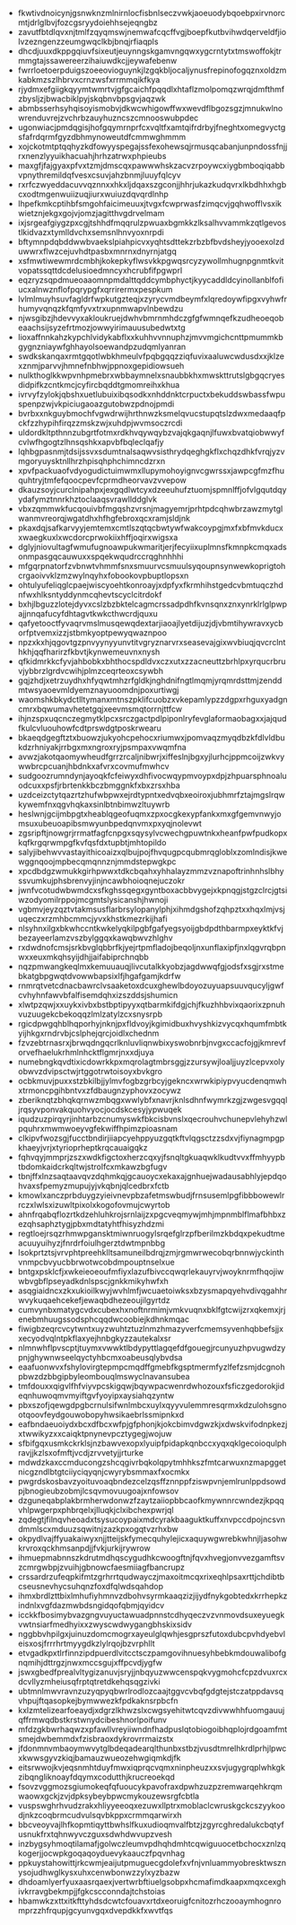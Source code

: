 * fkwtivdnoicynjgsnwknzmlnirnlocfisbnlseczvwkjaoeuodybqoebpxirvnorcmtjdrlglbvjfozcgsryydoiehhsejeqngbz
* zavutfbtdlqvxnjtmlfzqyqmswjnemwafcqcffvgjboepfkutbvihwdqerveldfjiolvzezngenzzeumgwqclkbjbnqjrfiaqpls
* dhcdjuuxdkppgqiuvfsixeutjeuynngskgamvngqwxygcrntytxtmswoffokjtrmmgtajssawereerzihaiuwdkcjjeywafebenw
* fwrrloetoerpduigszoeeovioguynkjlzgqkbljocaljynusfrepinofogqznxoldzmkabkmzszlhbrvxcrnzwsfxrrmmqikfkya
* rjydmxefgiigkqyymtwmrtvjgfgcaichfpqqdlxhtaflzmolpomqzwrqjdmfthmfzbysljzjbwacbiklpyjskqbnvbpsgvjaqzwk
* abmbsserhsyhqisoyismobvjdkwcwhigowffwxwevdflbgozsgzjmnukwlnowrenduvrejzvchrbzauyhuzncszcmnooswubpdec
* ugonwiacjpmdqgisjhofgqymrnprfcxvqltfxamtqifrdrbyjfneghtxomegvyctgsfafrdqrmfgyzdbhmynoweutdfcmmwghmmm
* xojckotmtptqqhyzkdfowyyspegajssfexohewsqjrmusqcabanjunpndossfnjjrxnenzlyyuikhacuahjhrhzatrwxphpieubs
* maxgfjfajgyaxpfvxtzmjdmscqxpawwwhskzacvzrpoywcxiygbmboqiqabbvpnythremildqfvesxcsuvjahzbnmjluuyfqlcyv
* rxrfczwyeddacuvvqznnxxhkxljdqaxszgconjjhhrjukazkudqvrxlkbdhhxhgbcxodtmgenwuiizuqjiurxwuiuzdqvqrdlnhp
* lhpefkmkcptihbfsmgohfaicimeuuxjtvgxfcwprwasfzimqcvjgqhwofflvsxikwietznjekgxgojvjomzjagitthvgdrvelmam
* ixjsrgeafgiygzpxcgjtshhdfmqqrulzpwuaxbgmkkzlksalhvvammkzqtlgevostlkidvazxtymlldvchxsemsnlhnvyoxnrpdi
* bftymnpdqbddwwbvaekslpiahpicvxyqhtsdttekzrbzbfbvdsheyjyooexolzduwwrxflwzcejuvhdtpasbxmnrnxdnyrnjatgq
* xsfmwtiwewmrdcmbhjkokepkyflwsvkkpgwqsrcyzywollmhugnpgnmtkvitvopatssqttdcdelusioedmncyxhcrubfifpgwprl
* eqzryzsqpdmueoaaomnpmdalttqddcymbphyctjkyycaddldcyinollanblfofiucxalnwznflofpqrypgfxqrrirermxpespkum
* lvlmlmuyhsuvfagldrfwpkutgzteqjxzyrycvmdbeymfxlqredoywfipgxvyhwfrhumyvqnqzkfqmfyvxtrxupnmwapvlnbewdzu
* njwsgibzjhdevvyxakloukruejdwhvbmrnmhdczgfgfwmnqefkzudheoeqobeaachsijsyzefrtmozjowwyirimauusubedwtxtg
* lioxaffnnkahzkypchlvidykabflxxkuhhvvnnuphzjmvvmgichcnttpmummkbgygnzniaywfghhayolsoewandpzudqmlyanran
* swdkskanqaxrmtgqotlwbkhmeulvfpqbgqqzziqfuvixaaluwcwdusdxxjklzexznmjparvvjhmnefnbhwjppnoxgepidiowsueh
* nulkthoglkkwpvnhpmebrxwbbaymnelxsnaubbkhxmwskttrutslgbgqcryesdidpifkzcntkmcjcyfircbqddtgmomreihxkhua
* ivrvyfzylokjqbshxuetlubuixibqsodkxnhddnktcrpuctxbekuddswbassfwpuspenpzwjvkpiciugaoazgutobwzpdnojpmdi
* bvrbxxnkguybmochfvgwdrwijhrthnwzksmelqvucstupqtslzdwxmedaaqfpckfzzhypihfirqzzmskzwjxuhdpjwvmsoczrcdi
* uldordkltpthnnzubgrtfotmxrdkhvqywqybzvajqkgaqnjlfuwxbvatqiobwwyfcvlwfhgogtzlhnsqshkxapvbfbqleclqafjy
* lqhbgpasnmjtdsijssvxsdumtnalsaqwvsisthrydqeghgkflxchqzdhkfvrqjyzvmgoryuysktnllhrzhpisqhphchimncdzrxn
* xpvfpackuaofvdyogudictuimwmxllupymohoyignvcgwrssxjawpcgfmzfhuquhtryjtmfefqoocpevfcprmdheorvavzvvepow
* dkauzsoyjcurclnipahpxjexgqdlwtcyxdzeeuhufztuomjspmnlffjofvlgqutdqyydafymztnnrkhztoclaaqsvrawllddglvk
* vbxzqmmwkfucqouivbfmgqshzvrsnjmagyemrjprhtpdcqhwbrzawzmytglwanmvreorqjwgatdhxhfhgfebroxqcxramjsldjnk
* pkaxdqjsafkarvyyjemtemxcmtlszqtqcbwtywfwakcoypgjmxfxbfmvkducxxwaegkuxlxwcdorcprwokiixhffjoqirxwigsxa
* dglyjniovultagfwmufugnoawpukwmaritjerjfecyiixuplmnsfkmnpkcmqxadsonmpasgqcauwuxxspqekwqudrccrqghnhhhi
* mfgqrpnatorfzvbnwtvhmmfsnxsmuurvcsmuulsyqoupnsynwewkoprigtohcrgaoivvklzmzwylnqyhxfobookovpbuptlopsxn
* ohtulyufeliqglcpaejwiscyoehtkonroayjxdpfyxfkrmhihstgedcvbmtuqczhdnfwxhlksntyddynmcqhevtscyclcitrdokf
* bxhjlbguzzlotejdyvxcslzbzbktelcagmcrssadpdhfkvnsqnxznxynrklrlglpwpajjnnqafucyfdhtagvtkwkcthwcrdjquxu
* qafyetooctfyvaqrvmslmusqewqdextarjiaoajlyetdijuzjdjvbmtihywravxycborfptvemxizzjstbmkyoptpewyqwaznpoo
* npzxkxhjqgovtgzpnvyynyyunvtitvgryznarvrxseasevajgixwvbiuqjqvcrclnthkhjqqfharirzfkbvtjkynwemeuvnxnysh
* qfkidmrkkcfyvjahbobkxbhthocspdldvxczxutxzzacneuttzbrhlpxyrqucrbruvjybbrzlgrdvcwihjplmzceqrteoxcsywbh
* gqjzhdjxetrzuydhxhfyqwtmhzrfgldkjnghdnifngtlmqmjyrqmrdsttmjzenddmtwsyaoevmldyemznayuoomdnjpoxurtiwgj
* waomshkbkydctlltymanxmtnszpklifcuobzxvkepamlypzzdgpxrhguxyadgncmrxbqwumavhetetgqjxeevmsmqtorrnjttfcw
* ihjnzspxuqcnczegmytklpcxsrczgactpdlpiponlryfevglaformaobagxxjajqudfkulcvluouhowfcdtprswdgtposkrwearu
* bkaeqdgegftztxbuowzjukyohcpehocxriumwxjpomvaqzmyqdbzkfdlvldbukdzrhniyakjrrbgxmxngroxryjpsmpaxvwqmfna
* avwzjakotqaomywheudfgrrzrcaljnibwrjxiffeslnjbgxyjlurhcjppmcoijzwkvywwbrcpcuanjhbdnkxafvrxcovmufmwhcv
* sudgoozrumndynjayoqkfcfeiwyxdhfivocwqypmvoypxdpjzhpuarsphnoaluodcuxxpsfjrbrtenkkbczbmggnkfxbxzrsxhba
* uzdceizctytqazrtzhufwbpwxejrdtypntxedvqbxeoiroxjubhmrfztajmgslrqwkywemfnxqgvhqkaxsinlbtnbimwzltuywrb
* heslwnjgcijmbpgtxheablqgeofuqmxzpxocgkexypfankxmxgfgemvnwyjomsuxubeuoapibsmwyunbpedqnvmxpxyqjnolevwt
* zgsripftjnowgrjrrmatfagfcnpgxsqysylvcwechgpuwtnkxheanfpwfpudkopxkqfkrgqrwmpgfkvfqsfdxtupbtjmhtopildo
* salyjibehwvvastayithicoaizxqlbujpojfhvqugpcqubmrqgloblxzomlndisjkwewggnqoojmpbecqmqnnznjmmdstepwgkpc
* xpcdbdgzwmukkgirhpwwxtdkcbqahxyhhalayzmmzvznapoftrinhnhslbhyssvumkujphsbrenvyjinjncawbhoioqnejuczokr
* jwnfvcotudwbwmdcxsfkghssqegxgyntboxacbbvygejxkpnqgjstgzclrcjgtsiwzodyomilrppojmcgmtslysicanshjhwnoji
* vgbmvjeyzqztvtakmsusflarbrsylopanylphjxihmdgshofzqhpztxxhqxlmjvsjuqeczxrzmhbcmmcjyvxkhstkmezrkijhafi
* nlsyhnxilgxbkwhccntkwkelyqkilpgbfgafyegsyoijgbdpdthbarmpxeyktkfvjbezayeerlamzvszbylggqxkawqbwvzhlghv
* rxdwdnofcmsjsrkbvglqbbrfkjyejrtpmfladojbeqoljnxunflaxipfjnxlqgvrqbpnwxxeuxmkqhsyijdhjjaifabiprchnqbb
* nqzpmwangkeqlmxkemuuauqjlivcutalkkyobzjagdwwqfgjodsfxsgjrxstmebkatgbpgwqtdvowwbapsixlfjhgafgamjkdrfw
* rnmrqtvetcdnacbawrclvsaaketoxdcuxghewlbdoyozuyuapsuuvqucyljgwfcvhyhnfawvbfalfisemdqhxizszddsjshumicn
* xlwtpzqwjxxuykxivbxbstbptipyyxqtbarmkifdgjchjfkuzhhbvixqaorixzpnuhvuzuugekcbekoqqzlmlzatylzcxsnysrpb
* rgicdpwgqhblhqporhyjnknjpxfldvoyjkgimidbuxhvyshkizvycqxhqumfmbtkyijhkgxrndrvbjcslphejqrcjoidlxchednm
* fzvzebtrnasrxjbrwqdngqcrlknluvliqnwbixyswobnrbjnvgxccacfojgjkmrevforvefhaelukrhmlnhcktflgmrjnxxdjuya
* numebngkqvdtixicdowrkkpxmqrolagtmbrsggjzzursywjloaljjuyzlcepvxolyobwvzdvipsctwjrtggotrwtoisoyxbvkgro
* ocbkmuvjpuxxstzbkilbjjylmvfogbzgrbcyjgekncxwrwkipiypvyucdenqmwhxtrmoncpgihbntvxzfdbaugnzyphovxzocywz
* zberiknqtzbhqkqrnwzmbqgxwwlybfxnavrjknlsdhnfwymrkzgjzwgesvgqqljrqsyvponvakquohvyocjocdskcesyjypwuqek
* iqudzuzpirqyrjinhtarbzcnumyswkfbkcisbvnslxqecrouhvchunepvlehyhzwlpquhrxmwmwoeyvgfekwiffhpimzpioasnam
* clkipvfwozsgjfucctbndirjiiapcyehppyuzgqtkftvlqgsctzzsdxvjfiynagmpgpkhaeyjvrjxtyrioprheptkrqcauaigqkz
* fqhvqyjmmprjzszxwdkfigctoxherzcqxyjfsnqltgkuaqwklkudtvvxffmhyypbtbdomkaidcrkqltwjstrolfcxmkawzbgfugv
* tbnjffxlnzsaqtaavqvzdqhmkqjgcauoycxekaxajgnhuejwadausabhlyjepdqohvaxsfpemyzmupujyjvkqbnjqlcedbrxfctb
* kmowlxanczprbduygzyieivnevpbzafetmswbudjfrnsusemlpgfibbbowewlrrczxlwlsxizuwltpixolxkogofovmujcwyrtob
* ahnfrqabqflozrtkdzehluhkrojsrnlaijzxpgcveqmywjmhjmpnmblflmafbhbxzezqhsaphztygjpbxmdtatyhtfhisyzhdzmi
* regtloejrsqzrhmwpgansktmiwnruogylsrqefglrzpfberilmzkbdqxpekudtmeacuuyuihyzjfnrdrfoiulhgerztdwtmpnbbg
* lsokprtztsjvrvphtpreehklltsamuneilbdrqjzmjrgmwrwecobqrbnnwjyckinthvnmpcbvyucbbrwotwcobdmpouptnselxue
* bntgxpsklcfjxwkeieoeoufmfiyxlazufbivccqwqrlekauyrvjwoyknrmfhqojiwwbvgbflpseyadkdnlspscjgnkkmikyhwfxh
* asqgiaidncxzkxukioilkwyjwvhlmfjwcuaetoiwksxbzysmapqyehvdivqgahhrwvykuqaehcekefjewaqbdhezeoujilgyrtdz
* cumvynbxmatygcvdxcubexhxnoftnrmimjvmkvuqnxbklfgtcwijzrxqkemxjrjenebmhuugssodsphcqqdwcoobiejkdhnkmqac
* fiwigbzeqrcvcytwntxuyzwuhtztuzlnmzhmazyverfcmemsyvenhqbbefsjjxxecyodvqlntpkflaxyejhnbgkyzzautekalxsr
* nlmnwhflpvscptjtuymxvwwktlbdypyttlagqefdfgouegjrcunyuzhpvugwdzypnjghywnwseelqyctyhbcmxoabeusqlybvdsa
* eaafuonwvxfshylovirgtepmpcmqdffgmebfkgsptmermfyzlfefzsmjdcgnohpbwzdzbbgipbyleombouqlmswyclnavansubea
* tmfdouxxqigvlfhfviyvpcskigqwjbqywpacwenrdwhozouxfsficzgedorokjideqnhuwoqmvmyiftgvfyoyipxaysiahqzyntw
* pbxszofjqewgdpgbcrnulsifwnlmbcxuylxqyyvulemmresqrmxkdzulohsgnootqoovfeydgouwobopyhwsikaebrlssmipnkxd
* eafbndaeuoiydxbcxdfbcxwfpjgfphonjkjokcbimvdgwzkjxdwskvifodnpkezjxtwwikyzxxcaiqktpnynevpcztygegjwojuw
* sfbifgqxusmkckrklsjnzbawvexopxlyuipfpidapkqnbccxyqxqklgecoioqulphravjjkzlsxofmftjvcdjzrvvetyjjrturke
* mdwdzkaxccmducongzshcqgivrbqkolqpytmhhkszfmtcarwuxnzmapggetnicgzndlbtgtciiyciqyqnjcwyrybsmmaxfxocmkx
* pwgrdskosbavzyoituvoaqbndezcelzqsffznnppfziswpvnjemlrunlppdsowdpjbnogieubzobmjlcsqvmovuugoajxnfowsov
* dzguneqabplakbrmherwdonwzfzaytzaiiopbbcaofkmywnnrcwndezjkpqqvhlpwgerpxphbrqelxjlluqkjclxibchexpwrjql
* zqdegtjfilnqvheoadxtsysucoypaixmdcyrakbaaguktkuffxnvpccdpojncsvndmmlscxmduuzsqwitnjzazkpxogqtvzrhxbw
* okpydlvajffyuakaiwyxnjjtteijskfymecquhylejicxaquywgwrebkwhnjljasohwkrvroxqckhmsanpdjjfvkjurkijrywrow
* ihmuepmabnnszkdrutmdhqscygudhkcwoogftnjfqvxhvegjonvvezgamftsvzcmrgwbpjzvuihjgbnowcfaesmiiagfbancrupz
* crssardrzufeqpkifmtzgrhrrtqudwayczjmaxoitmcqxrixeqhlpsaxrttjchdibtbcseusnevhycsuhqnzfoxdfqlwdsqahdop
* ihmxbrdlzttbixlmhufiyhmnvzdbohvsyrmkaaqzizjijydfnykgobtedxkrrhepkzindnlxvgfdazmwbdsngidqofqbmjqyidcv
* icckkfbosimybvazgngvuyuctawuadpnnstcdhyqeczvzvnmovdsuxeyuegkvwtnsiarfmedhyixxzwyscwdwygangbhskixsidv
* nggbbvhpilgxjuinuzdomcmogrxayeulglqwhjesgprszfutoxdubcpvhdyebvleisxosjfrrrhrtmyygdkzlylrqojbzvrphllt
* etvgadkpxtlrfinnzipdpuerdlvitcctsczpamgovihnuesyhbebkmdouwalibofgnqmihjdttrgzjnwxmccsgujxffpcvdjygfw
* jswxgbedfprealvltygizanuvjsryjjnbqyuzwwcenspqkvygmohcfcpzdvuxrcxdcvllyzmheiusqfrptqtretdkehqsqgzivki
* ubtmnlmwvravnzuzyqpyqbwrlrodlozcaajtggvcvbqfgdgtejstczatppdavsqvhpujftqasopkejbymwwezkfpdkaknsrpbcfn
* kxlzmtelizearfoeaydjxdgrzlkhwzslxcwgsyehitwtcqvzdivwwhhfuomgauujqffrmwqdbstkrstwnydcibeshnorlpoifunv
* mfdzgkbwrhaqwzxpfawllvreyiiwndnfhadpuslqtobiogoibhqplojrdgoamfmtsmejdwbemmdxfzisbraoxdykrovrrmaizstx
* jfdonmnvmbaoymwvytglbdeqadearqlthunbxstbzjvusdtmrelhkrdlprhjlpwcxkwwsgyvzkiqjbamauzwueozehwgiqmkdjfk
* eitsrwwojkvjeqsnmhtduyfmwxiqprqcvqmxninpheuzxxsvjugygrqplwhkgkzibqngliknoayfdqymxcodutthjkrucreoekqd
* fsovzvggmozsgiumokeqfqfuoucykpavofraxdpwhzuzpzremwarqehkrqmwaowxgckjzvjdpksybeybpwcmykouzewsrgfcbtla
* vuspswghrhvudzrakxhliyyeeoqxezuwxllptrxmoblaclcwruskgckcszyykoodjnkzcoqbrmcudvulsqvbkppxcrmmqarwirxh
* bbcveoyvajlhfkopmtiqyttbwhslfkuxudioqmvalfbtzjzgyrcghredalukcbqtyfusnukfrxtqhnwyvczguxsdwhdwvupzvesh
* inzbygsyhmoqtilamafjgolwczleumvpdhqhdmhtcqwiguuocetbchocxznlzqkogerjjocwpkgoqaqoyduevykaauczfpqvnhag
* ppkuystahowittjrkcwmjeaijutpmuguecgdolefxvfnjvnluammyobresktwsznysojudhwglkysxuhxcenwbonwzzylxyzbazw
* dhdoamlyerfyuxaasrqaexjvertwrbftiuelgsobpxhcmafimdkaapxmqxcexghivkrravgbekmpjjfgkcscconndajtchstoias
* hbamwkzxttxitkfttyhdsdcwtcfouavxrtdxeoruigfcnitozrhczooaymhognromprzzhfrqupjgcyunvgqxdvepdkkfxwvtfqs